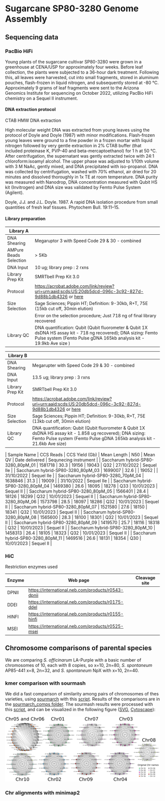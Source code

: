 # Sugarcane SP80-3280 Genome Assembly

## Sequencing data

### PacBio HiFi

Young plants of the sugarcane cultivar SP80-3280 were grown in a greenhouse at CENA/USP for approximately four weeks. Before leaf collection, the plants were subjected to a 36-hour dark treatment. Following this, all leaves were harvested, cut into small fragments, stored in aluminum pouches, flash-frozen in liquid nitrogen, and subsequently stored at -80 °C. Approximately 9 grams of leaf fragments were sent to the Arizona Genomics Institute for sequencing on October 2022, utilizing PacBio HiFi chemistry on a Sequel II instrument.

#### DNA extraction protocol

CTAB HMW DNA extraction


High molecular weight DNA was extracted from young leaves using the protocol of Doyle and Doyle (1987) with minor modifications. Flash-frozen young leaves were ground to a fine powder in a frozen mortar with liquid nitrogen followed by very gentle extraction in 2% CTAB buffer (that included proteinase K, PVP-40 and beta-mercaptoethanol) for 1 h at 50 °C. After centrifugation, the supernatant was gently extracted twice with 24:1 chloroform:isoamyl alcohol. The upper phase was adjusted to 1/10th volume with 3 M NaAc, gently mixed, and DNA precipitated with iso-propanol. DNA was collected by centrifugation, washed with 70% ethanol, air dried for 20 minutes and dissolved thoroughly in 1x TE at room temperature. DNA purity was measured with Nanodrop, DNA concentration measured with Qubit HS kit (Invitrogen) and DNA size was validated by Femto Pulse System (Agilent).

Doyle, J.J. and J.L. Doyle. 1987. A rapid DNA isolation procedure from small quantities of fresh leaf tissues. Phytochem Bull. 19:11–15.

#### Library preparation

| **Library A** | |
| ---- | ---- |
| DNA Shearing	| Megaruptor 3  with Speed Code 29 & 30 - combined |
| AMPure Beads Selection | > 5Kb |
| DNA Input |10 ug; library prep : 2 rxns |
| Library Prep Kit |SMRTbell Prep Kit 3.0 |
| Protocol |https://acrobat.adobe.com/link/review?uri=urn:aaid:scds:US:20db5dcd-096c-3c92-827d-9d88b1db4326 or [here](Procedure-checklist-Preparing-whole-genome-and-metagenome-libraries-using-SMRTbell-prep-kit-3.0.pdf) |
| Size Selection |Sage Sciences; Pippin HT; Definition: 9-30kb, R+T, 75E (15kb cut off, 30min elution) | 
| | Error on the selection procedure;  Just 718 ng of final library recovered |
| Library QC |DNA quantification: Qubit (Qubit fluorometer & Qubit 1X dsDNA HS assay kit - 718 ng recovered);  DNA sizing: Femto Pulse system (Femto Pulse gDNA 165kb analysis kit - 19.9kb Ave size ) | 

	
| **Library B** | | 
| ---- | ---- |
| DNA Shearing | Megarupter  with Speed Code 29 & 30 - combined |
| DNA Input | 13.5 ug; library prep : 3 rxns |
| Library Prep Kit | SMRTbell Prep Kit 3.0 |
| Protocol | https://acrobat.adobe.com/link/review?uri=urn:aaid:scds:US:20db5dcd-096c-3c92-827d-9d88b1db4326 or [here](Procedure-checklist-Preparing-whole-genome-and-metagenome-libraries-using-SMRTbell-prep-kit-3.0.pdf) |
| Size Selection | Sage Sciences; Pippin HT; Definition: 9-30kb, R+T, 75E (13kb cut off, 30min elution) |
| Library QC | DNA quantification: Qubit (Qubit fluorometer & Qubit 1X dsDNA HS assay kit - 1.858 ug recovered);  DNA sizing: Femto Pulse system (Femto Pulse gDNA 165kb analysis kit - 21.6kb Ave size) |

| Sample Name | CCS Reads |  CCS Yield (Gb) | Mean Length | N50 | Mean QV | Date delivered | Sequnecing instrument |
| Saccharum hybrid-SP80-3280_80pM_01 | 1581718 | 30.3 | 19156 | 19043 | Q32 | 27/10/2022 | Sequel IIe |
| Saccharum hybrid-SP80-3280_80pM_03 | 1699007 | 32.6 |  | 19052 | | 31/10/2022 | Sequel IIe |
| Saccharum hybrid-SP80-3280_70pM_04 | 1638846 | 31.3 |  | 19009 | | 31/10/2022 | Sequel IIe |
| Saccharum hybrid-SP80-3280_80pM_04 | 1469380 | 26.6 | 18095 | 18278 | Q33 | 10/01/2023 | Sequel II |
| Saccharum hybrid-SP80-3280_80pM_05 | 1566401 | 28.4 | 18126 | 18299 | Q32 | 10/01/2023 | Sequel II |
| Saccharum hybrid-SP80-3280_80pM_06 | 1573798 | 28.5 | 18097 | 18286 | Q32 | 10/01/2023 | Sequel II |
| Saccharum hybrid-SP80-3280_80pM_07 | 1521580 | 27.6 | 18150 | 18341 | Q32 | 10/01/2023 | Sequel II |
| Saccharum hybrid-SP80-3280_80pM_08 | 1565600 | 28.3 | 18100 | 18301 | Q32 | 10/01/2023 | Sequel II |
| Saccharum hybrid-SP80-3280_80pM_09 | 1419570 | 25.7 | 18116 | 18318 | Q32 | 10/01/2023 | Sequel II |
| Saccharum hybrid-SP80-3280_80pM_10 | 1458313 | 26.4 | 18105 | 18323 | Q32 | 10/01/2023 | Sequel II |
| Saccharum hybrid-SP80-3280_80pM_11 | 1469516 | 26.6 | 18131 | 18354 | Q30 | 10/01/2023 | Sequel II |

### HiC

Restriction enzymes used

| Enzyme | Web page | Cleavage site |
| --- | --- | --- |
| DPNII | https://international.neb.com/products/r0543-dpnii | |
| DDEI  | https://international.neb.com/products/r0175-ddel  | |
| HINFI | https://international.neb.com/products/r0155-hinfi | |
| MSEI  | https://international.neb.com/products/r0525-msei  | |

## Chromosome comparisons of parental species

We are comparing _S. officinarum_ LA-Purple with a basic number of chromosomes of 10,  each with 8 copies, so x=10, 2n=80, _S. spontaneum_ AP85-441 x=8, 2n=32, and _S. spontaneum_ NpX with x=10, 2n=40.

### kmer comparison with sourmash

We did a fast comparison of similarity among pairs of chromosomes of thes varieties, using [sourmarch](https://sourmash.readthedocs.io/en/latest/) with this [script](sourmash_comps/sourmash.sh). Results of the comparisons are in the [sourmarch_comps folder](sourmash_comps/). The sourmash results were processed with this [script](sourmash_comps/createChromosomeSimilarityGraph.py), and can be visualized in the following figure ([SVG](chrgraphs/chromosomesGraphSaccharum.svg), [Cytoscape](chrgraphs/chromosomesGraphSaccharum.sys)):

![Chromosome similarity graph](chrgraphs/chromosomesGraphSaccharum.png)

### Chr alignments with minimap2

